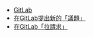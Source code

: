 - [GitLab](https://gitlab.com/Uesugi-Summer-Sea/Agile-Tree-Climbing-Team/Agile-Tree-Climbing-Manual)
- [在GitLab提出新的「議題」](https://gitlab.com/Uesugi-Summer-Sea/Agile-Tree-Climbing-Team/Agile-Tree-Climbing-Manual/-/issues)
- [在GitLab「拉請求」](https://gitlab.com/Uesugi-Summer-Sea/Agile-Tree-Climbing-Team/Agile-Tree-Climbing-Manual/-/merge_requests)
